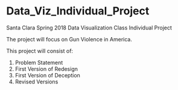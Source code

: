 # Data_Viz_Individual_Project
Santa Clara Spring 2018 Data Visualization Class Individual Project

The project will focus on Gun Violence in America.

This project will consist of: 
  1. Problem Statement
  2. First Version of Redesign
  3. First Version of Deception
  4. Revised Versions
